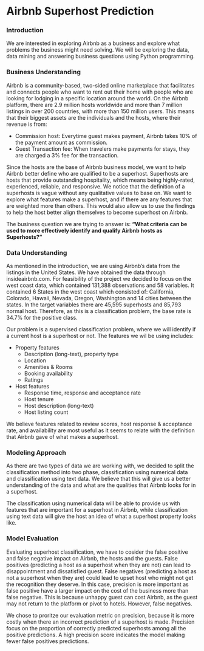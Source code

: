 # Airbnb Superhost Prediction

### Introduction
We are interested in exploring Airbnb as a business and explore what problems the business might need solving. We will be exploring the data, data
mining and answering business questions using Python programming.

### Business Understanding
Airbnb is a community-based, two-sided online marketplace that facilitates and connects
people who want to rent out their home with people who are looking for lodging in a specific
location around the world. On the Airbnb platform, there are 2.9 million hosts worldwide and
more than 7 million listings in over 200 countries, with more than 150 million users. This means
that their biggest assets are the individuals and the hosts, where their revenue is from:
 - Commission host: Everytime guest makes payment, Airbnb takes 10% of the payment
amount as commission.
- Guest Transaction fee: When travelers make payments for stays, they are charged a 3%
fee for the transaction.

Since the hosts are the base of Airbnb business model, we want to help Airbnb better
define who are qualified to be a superhost. Superhosts are hosts that provide outstanding
hospitality, which means being highly-rated, experienced, reliable, and responsive. We notice
that the definition of a superhosts is vague without any qualitative values to base on. We want to
explore what features make a superhost, and if there are any features that are weighted more
than others. This would also allow us to use the findings to help the host better align themselves
to become superhost on Airbnb.

The business question we are trying to answer is: **“What criteria can be used to more effectively identify and qualify Airbnb hosts as Superhosts?”**

### Data Understanding
As mentioned in the introduction, we are using Airbnb’s data from the listings in the
United States. We have obtained the data through insideairbnb.com. For feasibility of the project
we decided to focus on the west coast data, which contained 131,388 observations and 58
variables. It contained 6 States in the west coast which consisted of: California, Colorado,
Hawaii, Nevada, Oregon, Washington and 14 cities between the states. In the target variables
there are 45,595 superhosts and 85,793 normal host. Therefore, as this is a classification
problem, the base rate is 34.7% for the positive class.

Our problem is a supervised classification problem, where we will identify if a current host
is a superhost or not. The features we wil be using includes:
- Property features
  - Description (long-text), property type
  - Location
  - Amenities & Rooms
  - Booking availability
  - Ratings
- Host features
  - Response time, response and acceptance rate
  - Host tenure
  - Host description (long-text)
  - Host listing count

We believe features related to review scores, host response & acceptance rate, and availability
are most useful as it seems to relate with the definition that Airbnb gave of what makes a
superhost.

### Modeling Approach
As there are two types of data we are working with, we decided to split the classification
method into two phase, classification using numerical data and classification using text data. We
believe that this will give us a better understanding of the data and what are the qualities that
Airbnb looks for in a superhost.

The classification using numerical data will be able to provide us with features that are
important for a superhost in Airbnb, while classification using text data will give the host an idea
of what a superhost property looks like.

### Model Evaluation
Evaluating superhost classification, we have to cosider the false positive and false
negative impact on Airbnb, the hosts and the guests. False positives (predicting a host as a
superhost when they are not) can lead to disappointment and dissatisfied guest. False negatives
(predicting a host as not a superhost when they are) could lead to upset host who might not get
the recognition they deserve. In this case, precision is more important as false positive have a
larger impact on the cost of the business more than false negative. This is because unhappy
guest can cost Airbnb, as the guest may not return to the platform or pivot to hotels. However,
false negatives.

We chose to proritze our evaluation metric on precision, because it is more costly when
there an incorrect prediction of a superhost is made. Precision focus on the proportion of
correctly predicted superhosts among all the positive predictions. A high precision score
indicates the model making fewer false positives predictions.
